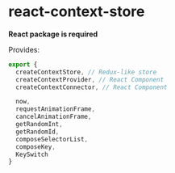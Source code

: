 # react-context-store

**React package is required**

Provides:
```js
export {
  createContextStore, // Redux-like store
  createContextProvider, // React Component
  createContextConnector, // React Component

  now,
  requestAnimationFrame,
  cancelAnimationFrame,
  getRandomInt,
  getRandomId,
  composeSelectorList,
  composeKey,
  KeySwitch
}
```
